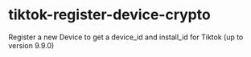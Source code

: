 # tiktok-register-device-crypto
Register a new Device to get a device_id and install_id for Tiktok (up to version 9.9.0)
